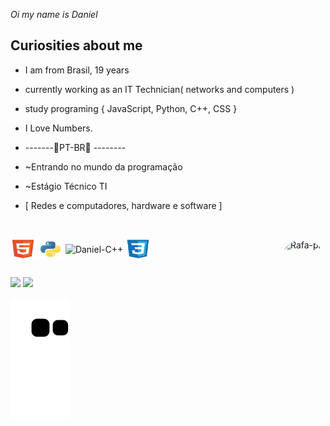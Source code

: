 _Oi my name is Daniel_
 ## Curiosities about me
- I am from Brasil, 19 years 
- currently working as an IT Technician( networks and computers )
- study programing { JavaScript, Python, C++, CSS }
- I Love Numbers.

-  -------💚PT-BR💛 --------
- ~Entrando no mundo da programação 
- ~Estágio Técnico TI 
- [ Redes e computadores, hardware e software ]
## 
<div style="display: inline_block"><br>
  <img align="center" alt="Daniel-HTML" height="30" width="40" src="https://raw.githubusercontent.com/devicons/devicon/master/icons/html5/html5-original.svg">
  <img align="center" alt="Daniel-Python" height="30" width="40" src="https://raw.githubusercontent.com/devicons/devicon/master/icons/python/python-original.svg">
   <img align="center" alt="Daniel-C++" height="30" width="40" src="https://cdn.jsdelivr.net/gh/devicons/devicon/icons/cplusplus/cplusplus-original.svg">
   <img align="center" alt="Daniel-CSS" height="30" width="40" src="https://raw.githubusercontent.com/devicons/devicon/master/icons/css3/css3-original.svg">
   <img align="right" alt="Rafa-pic" height="150" style="border-radius:50px;" src="https://cdn.discordapp.com/attachments/375301386805575701/981280247657938994/download20220502163225.png">
</div>

##

<div> 
  <a href = "danielcfsantos@hotmail.com"><img src="https://img.shields.io/badge/-Gmail-%23333?style=for-the-badge&logo=gmail&logoColor=white" target="_blank"></a>
  <a href="https://www.linkedin.com/in/daniel-campana-811825227/" target="_blank"><img src="https://img.shields.io/badge/-LinkedIn-%230077B5?style=for-the-badge&logo=linkedin&logoColor=white" target="_blank"></a> 

 ![Snake animation](https://github.com/rafaballerini/rafaballerini/blob/output/github-contribution-grid-snake.svg)
 

<div> 

